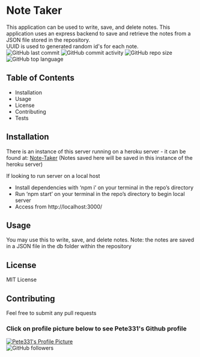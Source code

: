 # Note Taker
This application can be used to write, save, and delete notes. This application uses an express backend to save and retrieve the notes from a JSON file stored in the repository.  
UUID is used to generated random id's for each note.  
![GitHub last commit](https://img.shields.io/github/last-commit/Pete331/Note-Taker)
![GitHub commit activity](https://img.shields.io/github/commit-activity/y/Pete331/Note-Taker)
![GitHub repo size](https://img.shields.io/github/repo-size/Pete331/Note-Taker)
![GitHub top language](https://img.shields.io/github/languages/top/Pete331/Note-Taker)  
## Table of Contents
- Installation
- Usage
- License
- Contributing
- Tests

## Installation
There is an instance of this server running on a heroku server - it can be found at: [Note-Taker](https://note-taker331.herokuapp.com/) (Notes saved here will be saved in this instance of the heroku server)

If looking to run server on a local host
- Install dependencies with ‘npm i’ on your terminal in the repo’s directory
- Run ‘npm start’ on your terminal in the repo’s directory to begin local server
- Access from http://localhost:3000/
## Usage
You may use this to write, save, and delete notes. Note: the notes are saved in a JSON file in the db folder within the repository
## License
MIT License
## Contributing
Feel free to submit any pull requests
### Click on profile picture below to see Pete331's Github profile
[![Pete331's Profile Picture](https://avatars2.githubusercontent.com/u/53825841?v=4&s=200 "Created by Pete331")](https://github.com/Pete331)  
![GitHub followers](https://img.shields.io/github/followers/Pete331?style=social)  
